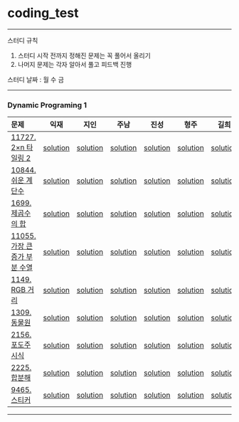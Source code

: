 # coding_test
----
스터디 규칙
1. 스터디 시작 전까지 정해진 문제는 꼭 풀어서 올리기
2. 나머지 문제는 각자 알아서 풀고 피드백 진행  

스터디 날짜 : 월 수 금  

----

### Dynamic Programing 1

|문제|익재|지인|주남|진성|형주|길희|
|:------|:---:|:---:|:---:|:---:|:---:|:---:|
|[11727. 2×n 타일링 2](https://www.acmicpc.net/problem/11727)   |[solution](Ikjae/11727.cpp)|[solution]()|[solution](Joons/11727.py)|[solution](ssung/11727.py)|[solution](Hyungjoo/11727.py)|[solution](Gilhee/11727.py)|
|[10844. 쉬운 계단수](https://www.acmicpc.net/problem/10844)   |[solution](/Ikjae/10844.cpp)|[solution]()|[solution](Joons/10844.py)|[solution](ssung/10844.py)|[solution](/Hyungjoo/10844.py)|[solution](Gilhee/10844.py)|
|[1699. 제곱수의 합](https://www.acmicpc.net/problem/1699)   |[solution](/Ikjae/1699.cpp)|[solution]()|[solution](Joons/1699.py)|[solution](ssung/1699.py)|[solution](/Hyungjoo/1699.py)|[solution](Gilhee/1699.py)|
|[11055. 가장 큰 증가 부분 수열](https://www.acmicpc.net/problem/11055)   |[solution](/Ikjae/11055.cpp)|[solution]()|[solution](Joons/11055.py)|[solution](ssung/11055.py)|[solution](/Hyungjoo/11055.py)|[solution](Gilhee/11055.py)|
|[1149. RGB 거리](https://www.acmicpc.net/problem/1149)   |[solution](/Ikjae/1149.cpp)|[solution]()|[solution](Joons/1149.py)|[solution](ssung/1149.py)|[solution](/Hyungjoo/1149.py)|[solution](Gilhee/1149.py)|
|[1309. 동물원](https://www.acmicpc.net/problem/1309)   |[solution](/Ikjae/1309.cpp)|[solution]()|[solution](Joons/1309.py)|[solution](ssung/1309.py)|[solution](/Hyungjoo/1309.py)|[solution](Gilhee/1309.py)|
|[2156. 포도주 시식](https://www.acmicpc.net/problem/2156)   |[solution]()|[solution]()|[solution]()|[solution]()|[solution](/Hyungjoo/2156.py)|[solution]()|
|[2225. 합분해](https://www.acmicpc.net/problem/2225)   |[solution]()|[solution]()|[solution]()|[solution]()|[solution](/Hyungjoo/2225.py)|[solution]()|
|[9465. 스티커](https://www.acmicpc.net/problem/9465)   |[solution]()|[solution]()|[solution]()|[solution]()|[solution](/Hyungjoo/9465.py)|[solution]()|

----
